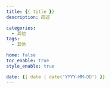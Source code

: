 ```yaml
---
title: {{ title }}
description: 简述

categories:
  - 其他
tags:
  - 其他

home: false
toc_enable: true
style_enable: true

date: {{ date | date('YYYY-MM-DD') }}
---
```

